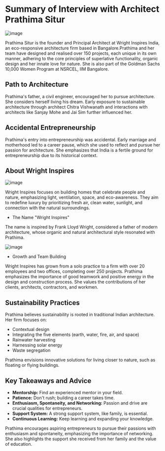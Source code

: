 # Summary of Interview with Architect Prathima Situr

![image](https://github.com/user-attachments/assets/9c26aeb3-8a31-467f-97a2-5e2bc89e1e4c)

 Prathima Situr is the founder and Principal Architect at Wright Inspires India, an eco-responsive architecture firm based in Bangalore.Prathima and her team have designed and realised over 150 projects, each unique in its own manner, adhering to the core principles of superlative functionality, organic design and her innate love for nature. She is also part of the Goldman Sachs 10,000 Women Program at NSRCEL, IIM Bangalore.

## Path to Architecture

Prathima's father, a civil engineer, encouraged her to pursue architecture. She considers herself living his dream. Early exposure to sustainable architecture through architect Chitra Vishwanath and interactions with architects like Sanjay Mohe and Jai Sim further influenced her.

## Accidental Entrepreneurship

Prathima's entry into entrepreneurship was accidental. Early marriage and motherhood led to a career pause, which she used to reflect and pursue her passion for architecture. She emphasizes that India is a fertile ground for entrepreneurship due to its historical context.

## About Wright Inspires

![image](https://github.com/user-attachments/assets/31e255d1-15fa-45f3-adf7-80f4cfcfe6be)

Wright Inspires focuses on building homes that celebrate people and nature, emphasizing light, ventilation, space, and eco-awareness. They aim to redefine luxury by prioritizing fresh air, clean water, sunlight, and connection with the natural surroundings.

*   The Name "Wright Inspires"

The name is inspired by Frank Lloyd Wright, considered a father of modern architecture, whose organic and natural architectural style resonated with Prathima.

![image](https://github.com/user-attachments/assets/9e735909-b296-4b6b-87da-24839a196a89)

*   Growth and Team Building

Wright Inspires has grown from a solo practice to a firm with over 20 employees and two offices, completing over 250 projects. Prathima emphasizes the importance of good teamwork and positive energy in the design and construction process. She values the contributions of her clients, architects, contractors, and workmen.

## Sustainability Practices

Prathima believes sustainability is rooted in traditional Indian architecture. Her firm focuses on:

*   Contextual design
*   Integrating the five elements (earth, water, fire, air, and space)
*   Rainwater harvesting
*   Harnessing solar energy
*   Waste segregation

  Prathima envisions innovative solutions for living closer to nature, such as floating or flying buildings.

## Key Takeaways and Advice

*   **Mentorship:** Find an experienced mentor in your field.
*   **Patience:** Don't rush; building a career takes time.
*   **Enthusiasm, Spontaneity, and Networking:** Passion and drive are crucial qualities for entrepreneurs.
*   **Support System:** A strong support system, like family, is essential.
*   **Continuous Learning:** Keep learning and expanding your knowledge.
  
Prathima encourages aspiring entrepreneurs to pursue their passions with enthusiasm and spontaneity, emphasizing the importance of networking. She also highlights the support she received from her family and the value of education.

